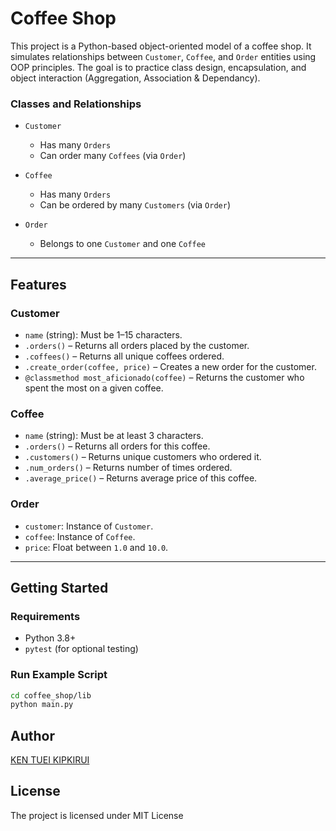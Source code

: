 # Coffee Shop

This project is a Python-based object-oriented model of a coffee shop. It simulates relationships between `Customer`, `Coffee`, and `Order` entities using OOP principles. The goal is to practice class design, encapsulation, and object interaction (Aggregation, Association & Dependancy).

### Classes and Relationships

- `Customer` 
  - Has many `Orders`
  - Can order many `Coffees` (via `Order`)
  
- `Coffee`
  - Has many `Orders`
  - Can be ordered by many `Customers` (via `Order`)

- `Order`
  - Belongs to one `Customer` and one `Coffee`

---

## Features

### Customer
- `name` (string): Must be 1–15 characters.
- `.orders()` – Returns all orders placed by the customer.
- `.coffees()` – Returns all unique coffees ordered.
- `.create_order(coffee, price)` – Creates a new order for the customer.
- `@classmethod most_aficionado(coffee)` – Returns the customer who spent the most on a given coffee.

### Coffee
- `name` (string): Must be at least 3 characters.
- `.orders()` – Returns all orders for this coffee.
- `.customers()` – Returns unique customers who ordered it.
- `.num_orders()` – Returns number of times ordered.
- `.average_price()` – Returns average price of this coffee.

### Order
- `customer`: Instance of `Customer`.
- `coffee`: Instance of `Coffee`.
- `price`: Float between `1.0` and `10.0`.

---

## Getting Started

### Requirements

- Python 3.8+
- `pytest` (for optional testing)

### Run Example Script

```bash
cd coffee_shop/lib
python main.py

```
## Author 
[KEN TUEI KIPKIRUI](https://github.com/KenTuei)

## License
 The project is licensed under MIT License
